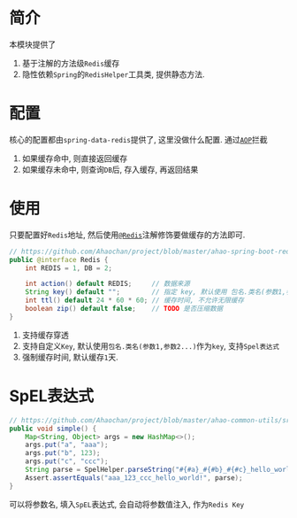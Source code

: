 # 简介
本模块提供了
1. 基于注解的方法级`Redis`缓存
1. 隐性依赖`Spring`的`RedisHelper`工具类, 提供静态方法.

# 配置
核心的配置都由`spring-data-redis`提供了, 这里没做什么配置.
通过[`AOP`](./src/main/java/com/ahao/spring/boot/redis/aop/RedisCacheAOP.java)拦截

1. 如果缓存命中, 则直接返回缓存
1. 如果缓存未命中, 则查询`DB`后, 存入缓存, 再返回结果

# 使用
只要配置好`Redis`地址, 然后使用[`@Redis`](./src/main/java/com/ahao/spring/boot/redis/annotation/Redis.java)注解修饰要做缓存的方法即可.

```java
// https://github.com/Ahaochan/project/blob/master/ahao-spring-boot-redis/src/main/java/com/ahao/spring/boot/redis/annotation/Redis.java#L8-L15
public @interface Redis {
    int REDIS = 1, DB = 2;

    int action() default REDIS;     // 数据来源
    String key() default "";        // 指定 key, 默认使用 包名.类名(参数1,参数2...) 作为 key
    int ttl() default 24 * 60 * 60; // 缓存时间, 不允许无限缓存
    boolean zip() default false;    // TODO 是否压缩数据
}
```

1. 支持缓存穿透
1. 支持自定义`Key`, 默认使用`包名.类名(参数1,参数2...)`作为`key`, 支持`Spel表达式`
1. 强制缓存时间, 默认缓存`1`天.

# SpEL表达式
```java
// https://github.com/Ahaochan/project/blob/master/ahao-common-utils/src/test/java/com/ahao/util/spring/SpelHelperTest.java#L12-L20
public void simple() {
    Map<String, Object> args = new HashMap<>();
    args.put("a", "aaa");
    args.put("b", 123);
    args.put("c", "ccc");
    String parse = SpelHelper.parseString("#{#a}_#{#b}_#{#c}_hello_world!", args);
    Assert.assertEquals("aaa_123_ccc_hello_world!", parse);
}
```

可以将参数名, 填入`SpEL`表达式, 会自动将参数值注入, 作为`Redis Key`
